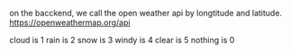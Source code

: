 on the bacckend, we call the open weather api by longtitude and latitude.
https://openweathermap.org/api

cloud is 1
rain is 2
snow is 3
windy is 4
clear is 5
nothing is 0